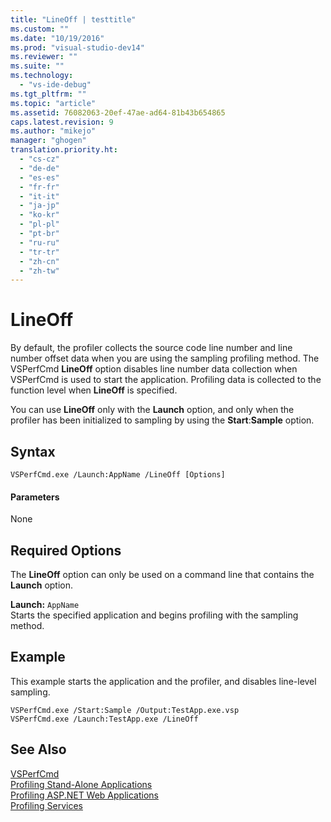 ```yaml
---
title: "LineOff | testtitle"
ms.custom: ""
ms.date: "10/19/2016"
ms.prod: "visual-studio-dev14"
ms.reviewer: ""
ms.suite: ""
ms.technology: 
  - "vs-ide-debug"
ms.tgt_pltfrm: ""
ms.topic: "article"
ms.assetid: 76082063-20ef-47ae-ad64-81b43b654865
caps.latest.revision: 9
ms.author: "mikejo"
manager: "ghogen"
translation.priority.ht: 
  - "cs-cz"
  - "de-de"
  - "es-es"
  - "fr-fr"
  - "it-it"
  - "ja-jp"
  - "ko-kr"
  - "pl-pl"
  - "pt-br"
  - "ru-ru"
  - "tr-tr"
  - "zh-cn"
  - "zh-tw"
---
```

# LineOff
By default, the profiler collects the source code line number and line number offset data when you are using the sampling profiling method. The VSPerfCmd **LineOff** option disables line number data collection when VSPerfCmd is used to start the application. Profiling data is collected to the function level when **LineOff** is specified.  
  
 You can use **LineOff** only with the **Launch** option, and only when the profiler has been initialized to sampling by using the **Start**:**Sample** option.  
  
## Syntax  
  
```  
VSPerfCmd.exe /Launch:AppName /LineOff [Options]  
```  
  
#### Parameters  
 None  
  
## Required Options  
 The **LineOff** option can only be used on a command line that contains the **Launch** option.  
  
 **Launch:** `AppName`  
 Starts the specified application and begins profiling with the sampling method.  
  
## Example  
 This example starts the application and the profiler, and disables line-level sampling.  
  
```  
VSPerfCmd.exe /Start:Sample /Output:TestApp.exe.vsp  
VSPerfCmd.exe /Launch:TestApp.exe /LineOff  
```  
  
## See Also  
 [VSPerfCmd](../profiling/vsperfcmd.md)   
 [Profiling Stand-Alone Applications](../profiling/command-line-profiling-of-stand-alone-applications.md)   
 [Profiling ASP.NET Web Applications](../profiling/command-line-profiling-of-asp.net-web-applications.md)   
 [Profiling Services](../profiling/command-line-profiling-of-services.md)